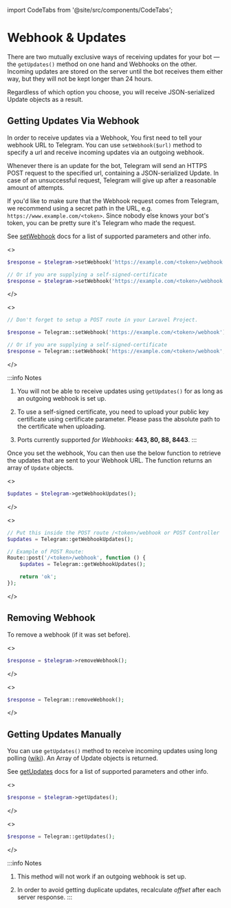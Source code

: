 import CodeTabs from '@site/src/components/CodeTabs';

# Webhook & Updates

There are two mutually exclusive ways of receiving updates for your bot — the `getUpdates()` method on one hand and Webhooks on the other. Incoming updates are stored on the server until the bot receives them either way, but they will not be kept longer than 24 hours.

Regardless of which option you choose, you will receive JSON-serialized Update objects as a result.

## Getting Updates Via Webhook

In order to receive updates via a Webhook, You first need to tell your webhook URL to Telegram. You can use `setWebhook($url)` method to specify a url and receive incoming updates via an outgoing webhook.

Whenever there is an update for the bot, Telegram will send an HTTPS POST request to the specified url, containing a JSON-serialized Update. In case of an unsuccessful request, Telegram will give up after a reasonable amount of attempts.

If you'd like to make sure that the Webhook request comes from Telegram, we recommend using a secret path in the URL, e.g. `https://www.example.com/<token>`. Since nobody else knows your bot's token, you can be pretty sure it's Telegram who made the request.

See [setWebhook](https://core.telegram.org/bots/api#setwebhook) docs for a list of supported parameters and other info.

<CodeTabs>
<>

```php
$response = $telegram->setWebhook('https://example.com/<token>/webhook');

// Or if you are supplying a self-signed-certificate
$response = $telegram->setWebhook('https://example.com/<token>/webhook', '/path/to/public_key_certificate.pub');
```

</>

<>

```php
// Don't forget to setup a POST route in your Laravel Project.

$response = Telegram::setWebhook('https://example.com/<token>/webhook');

// Or if you are supplying a self-signed-certificate
$response = Telegram::setWebhook('https://example.com/<token>/webhook', '/path/to/public_key_certificate.pub');
```

</>
</CodeTabs>

:::info Notes
1. You will not be able to receive updates using `getUpdates()` for as long as an outgoing webhook is set up.

2. To use a self-signed certificate, you need to upload your public key certificate using certificate parameter. Please pass the absolute path to the certificate when uploading.

3. Ports currently supported *for Webhooks*: **443, 80, 88, 8443**.
:::

Once you set the webhook, You can then use the below function to retrieve the updates that are sent to your Webhook URL. The function returns an array of `Update` objects.

<CodeTabs>
<>

```php
$updates = $telegram->getWebhookUpdates();
```

</>

<>

```php
// Put this inside the POST route /<token>/webhook or POST Controller
$updates = Telegram::getWebhookUpdates();

// Example of POST Route:
Route::post('/<token>/webhook', function () {
    $updates = Telegram::getWebhookUpdates();

    return 'ok';
});
```

</>
</CodeTabs>

## Removing Webhook

To remove a webhook (if it was set before).

<CodeTabs>
<>

```php
$response = $telegram->removeWebhook();
```

</>

<>

```php
$response = Telegram::removeWebhook();
```

</>
</CodeTabs>

## Getting Updates Manually

You can use `getUpdates()` method to receive incoming updates using long polling ([wiki](http://en.wikipedia.org/wiki/Push_technology#Long_polling)). An Array of Update objects is returned.

See [getUpdates](https://core.telegram.org/bots/api#getupdates
) docs for a list of supported parameters and other info.

<CodeTabs>
<>

```php
$response = $telegram->getUpdates();
```

</>

<>

```php
$response = Telegram::getUpdates();
```

</>
</CodeTabs>

:::info Notes
1. This method will not work if an outgoing webhook is set up.

2. In order to avoid getting duplicate updates, recalculate *offset* after each server response.
:::
